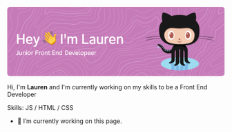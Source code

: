 ![Header](./git-header.png)

Hi, I'm **Lauren** and I'm currently working on my skills to be a Front End Developer

Skills: JS / HTML / CSS

- 🔭 I’m currently working on this page. 




